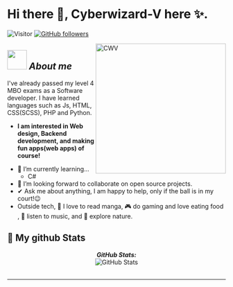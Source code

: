# Hi there 👋, Cyberwizard-V here ✨. 
![Visitor](https://visitor-badge.laobi.icu/badge?page_id=Cyberwizard-V.repoName) [![GitHub followers](https://img.shields.io/github/followers/Cyberwizard-V.svg?style=social&label=Follow)](https://github.com/Cyberwizard-V?tab=followers)<br/>

<img align="right" width=300px alt="CWV" src="https://user-images.githubusercontent.com/31287869/184540366-599052e8-596d-4f1c-a70c-3a9353a2a5ae.png" />

## <img src="https://user-images.githubusercontent.com/31287869/184540366-599052e8-596d-4f1c-a70c-3a9353a2a5ae.png" width="45px">&nbsp;***About me***

I've already passed my level 4 MBO exams as a Software developer.
I have learned languages such as Js, HTML, CSS(SCSS), PHP and Python.
* **I am interested in Web design, Backend development, and making fun apps(web apps) of course!**
- 🌱 I’m currently learning...
  - C#
- 👯 I’m looking forward to collaborate on open source projects.
- ✔ Ask me about anything, I am happy to help, only if the ball is in my court!😉<br>
- Outside tech, 📖 I love to read manga, 🎮 do gaming and love eating food , 🎵 listen to music, and 🌴 explore nature.

<h2>👀 My github Stats</h2>

<div>
<!--   <p align="center">
    <b><em>Now listening to:</em></b> <br/>
    <img src="https://spotify-github-profile.vercel.app/api/view?uid=Cyberwizard-V&cover_image=true&theme=novatorem" alt="Now Listenting to" />
  </p> -->
  
  <p align="center">
  <b><em>GitHub Stats:</em></b> <br/>
    <img src="https://github-readme-streak-stats.herokuapp.com/?user=Cyberwizard-V" alt="GitHub Stats" /> <br/><br/>
</div>

---------------------------------------------------------------------------------------------------------------------

